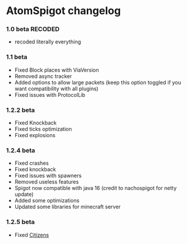 # AtomSpigot changelog

### 1.0 beta RECODED
- recoded literally everything

### 1.1 beta
- Fixed Block places with ViaVersion
- Removed async tracker
- Added options to allow large packets (keep this option toggled if you want compatibility with all plugins)
- Fixed issues with ProtocolLib

### 1.2.2 beta
- Fixed Knockback
- Fixed ticks optimization
- Fixed explosions

### 1.2.4 beta
- Fixed crashes
- Fixed knockback
- Fixed issues with spawners
- Removed useless features
- Spigot now compatible with java 16 (credit to nachospigot for netty update)
- Added some optimizations
- Updated some libraries for minecraft server

### 1.2.5 beta
- Fixed [Citizens](https://www.spigotmc.org/resources/citizens.13811/)
